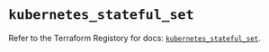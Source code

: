 # `kubernetes_stateful_set`

Refer to the Terraform Registory for docs: [`kubernetes_stateful_set`](https://registry.terraform.io/providers/hashicorp/kubernetes/2.25.1/docs/resources/stateful_set).

